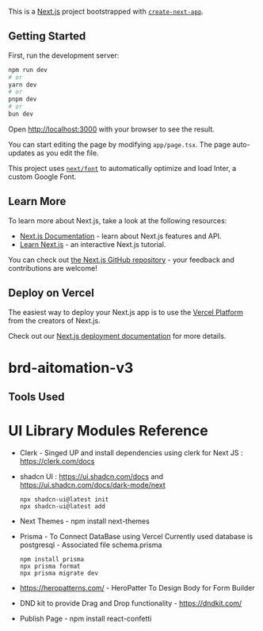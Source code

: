 This is a [Next.js](https://nextjs.org/) project bootstrapped with [`create-next-app`](https://github.com/vercel/next.js/tree/canary/packages/create-next-app).

## Getting Started

First, run the development server:

```bash
npm run dev
# or
yarn dev
# or
pnpm dev
# or
bun dev
```

Open [http://localhost:3000](http://localhost:3000) with your browser to see the result.

You can start editing the page by modifying `app/page.tsx`. The page auto-updates as you edit the file.

This project uses [`next/font`](https://nextjs.org/docs/basic-features/font-optimization) to automatically optimize and load Inter, a custom Google Font.

## Learn More

To learn more about Next.js, take a look at the following resources:

- [Next.js Documentation](https://nextjs.org/docs) - learn about Next.js features and API.
- [Learn Next.js](https://nextjs.org/learn) - an interactive Next.js tutorial.

You can check out [the Next.js GitHub repository](https://github.com/vercel/next.js/) - your feedback and contributions are welcome!

## Deploy on Vercel

The easiest way to deploy your Next.js app is to use the [Vercel Platform](https://vercel.com/new?utm_medium=default-template&filter=next.js&utm_source=create-next-app&utm_campaign=create-next-app-readme) from the creators of Next.js.

Check out our [Next.js deployment documentation](https://nextjs.org/docs/deployment) for more details.
# brd-aitomation-v3



## Tools Used
# UI Library Modules Reference
- Clerk - Singed UP and install dependencies using clerk for Next JS : https://clerk.com/docs
- shadcn UI : https://ui.shadcn.com/docs and https://ui.shadcn.com/docs/dark-mode/next
    ```
    npx shadcn-ui@latest init
    npx shadcn-ui@latest add
    ```
- Next Themes - npm install next-themes
- Prisma - To Connect DataBase using Vercel Currently used database is postgresql - Associated file schema.prisma
    ```  
    npm install prisma 
    npx prisma format
    npx prisma migrate dev 
    ```
- https://heropatterns.com/ - HeroPatter To Design Body for Form Builder
- DND kit to provide Drag and Drop functionality - https://dndkit.com/

- Publish Page - npm install react-confetti
